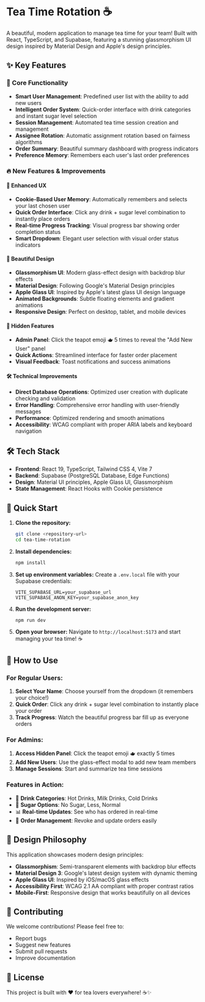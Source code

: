 # Tea Time Rotation ☕

A beautiful, modern application to manage tea time for your team! Built with React, TypeScript, and Supabase, featuring a stunning glassmorphism UI design inspired by Material Design and Apple's design principles.

## ✨ Key Features

### 🎯 Core Functionality
-   **Smart User Management**: Predefined user list with the ability to add new users
-   **Intelligent Order System**: Quick-order interface with drink categories and instant sugar level selection
-   **Session Management**: Automated tea time session creation and management
-   **Assignee Rotation**: Automatic assignment rotation based on fairness algorithms
-   **Order Summary**: Beautiful summary dashboard with progress indicators
-   **Preference Memory**: Remembers each user's last order preferences

### 🔥 New Features & Improvements

#### 🚀 Enhanced UX
-   **Cookie-Based User Memory**: Automatically remembers and selects your last chosen user
-   **Quick Order Interface**: Click any drink + sugar level combination to instantly place orders
-   **Real-time Progress Tracking**: Visual progress bar showing order completion status
-   **Smart Dropdown**: Elegant user selection with visual order status indicators

#### 🎨 Beautiful Design
-   **Glassmorphism UI**: Modern glass-effect design with backdrop blur effects
-   **Material Design**: Following Google's Material Design principles
-   **Apple Glass UI**: Inspired by Apple's latest glass UI design language
-   **Animated Backgrounds**: Subtle floating elements and gradient animations
-   **Responsive Design**: Perfect on desktop, tablet, and mobile devices

#### 🔧 Hidden Features
-   **Admin Panel**: Click the teapot emoji 🫖 5 times to reveal the "Add New User" panel
-   **Quick Actions**: Streamlined interface for faster order placement
-   **Visual Feedback**: Toast notifications and success animations

#### 🛠 Technical Improvements
-   **Direct Database Operations**: Optimized user creation with duplicate checking and validation
-   **Error Handling**: Comprehensive error handling with user-friendly messages
-   **Performance**: Optimized rendering and smooth animations
-   **Accessibility**: WCAG compliant with proper ARIA labels and keyboard navigation

## 🛠 Tech Stack

-   **Frontend**: React 19, TypeScript, Tailwind CSS 4, Vite 7
-   **Backend**: Supabase (PostgreSQL Database, Edge Functions)
-   **Design**: Material UI principles, Apple Glass UI, Glassmorphism
-   **State Management**: React Hooks with Cookie persistence

## 🚀 Quick Start

1.  **Clone the repository:**
    ```bash
    git clone <repository-url>
    cd tea-time-rotation
    ```

2.  **Install dependencies:**
    ```bash
    npm install
    ```

3.  **Set up environment variables:**
    Create a `.env.local` file with your Supabase credentials:
    ```env
    VITE_SUPABASE_URL=your_supabase_url
    VITE_SUPABASE_ANON_KEY=your_supabase_anon_key
    ```

4.  **Run the development server:**
    ```bash
    npm run dev
    ```

5.  **Open your browser:**
    Navigate to `http://localhost:5173` and start managing your tea time! ☕

## 🎯 How to Use

### For Regular Users:
1. **Select Your Name**: Choose yourself from the dropdown (it remembers your choice!)
2. **Quick Order**: Click any drink + sugar level combination to instantly place your order
3. **Track Progress**: Watch the beautiful progress bar fill up as everyone orders

### For Admins:
1. **Access Hidden Panel**: Click the teapot emoji 🫖 exactly 5 times
2. **Add New Users**: Use the glass-effect modal to add new team members
3. **Manage Sessions**: Start and summarize tea time sessions

### Features in Action:
- 🍵 **Drink Categories**: Hot Drinks, Milk Drinks, Cold Drinks
- 🍯 **Sugar Options**: No Sugar, Less, Normal
- 📊 **Real-time Updates**: See who has ordered in real-time
- 🔄 **Order Management**: Revoke and update orders easily

## 🎨 Design Philosophy

This application showcases modern design principles:

- **Glassmorphism**: Semi-transparent elements with backdrop blur effects
- **Material Design 3**: Google's latest design system with dynamic theming
- **Apple Glass UI**: Inspired by iOS/macOS glass effects
- **Accessibility First**: WCAG 2.1 AA compliant with proper contrast ratios
- **Mobile-First**: Responsive design that works beautifully on all devices

## 🤝 Contributing

We welcome contributions! Please feel free to:
- Report bugs
- Suggest new features
- Submit pull requests
- Improve documentation

## 📄 License

This project is built with ❤️ for tea lovers everywhere! ☕✨
